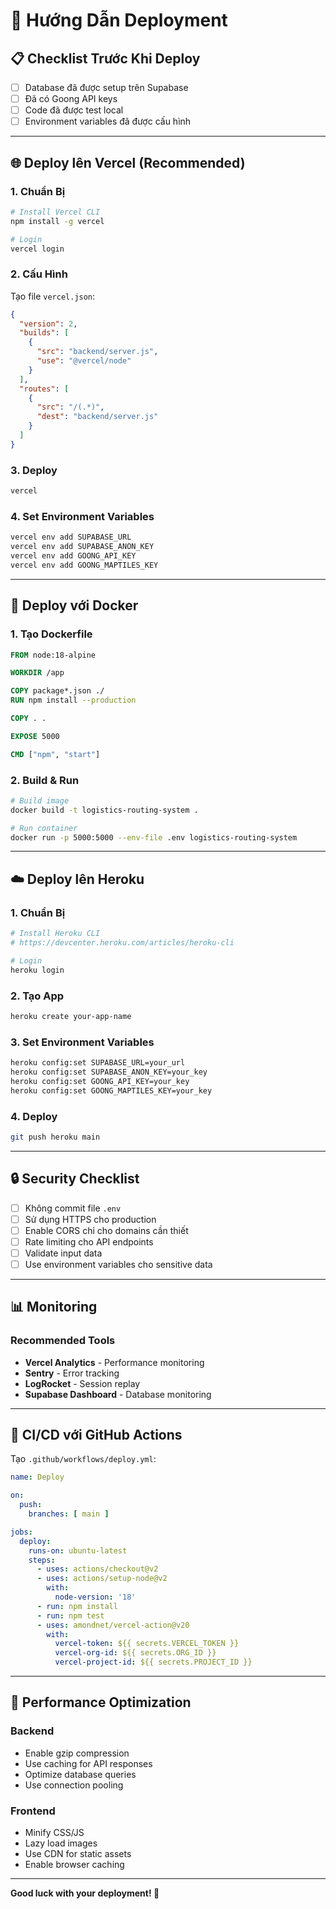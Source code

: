 # 🚀 Hướng Dẫn Deployment

## 📋 Checklist Trước Khi Deploy

- [ ] Database đã được setup trên Supabase
- [ ] Đã có Goong API keys
- [ ] Code đã được test local
- [ ] Environment variables đã được cấu hình

---

## 🌐 Deploy lên Vercel (Recommended)

### 1. Chuẩn Bị

```bash
# Install Vercel CLI
npm install -g vercel

# Login
vercel login
```

### 2. Cấu Hình

Tạo file `vercel.json`:

```json
{
  "version": 2,
  "builds": [
    {
      "src": "backend/server.js",
      "use": "@vercel/node"
    }
  ],
  "routes": [
    {
      "src": "/(.*)",
      "dest": "backend/server.js"
    }
  ]
}
```

### 3. Deploy

```bash
vercel
```

### 4. Set Environment Variables

```bash
vercel env add SUPABASE_URL
vercel env add SUPABASE_ANON_KEY
vercel env add GOONG_API_KEY
vercel env add GOONG_MAPTILES_KEY
```

---

## 🐳 Deploy với Docker

### 1. Tạo Dockerfile

```dockerfile
FROM node:18-alpine

WORKDIR /app

COPY package*.json ./
RUN npm install --production

COPY . .

EXPOSE 5000

CMD ["npm", "start"]
```

### 2. Build & Run

```bash
# Build image
docker build -t logistics-routing-system .

# Run container
docker run -p 5000:5000 --env-file .env logistics-routing-system
```

---

## ☁️ Deploy lên Heroku

### 1. Chuẩn Bị

```bash
# Install Heroku CLI
# https://devcenter.heroku.com/articles/heroku-cli

# Login
heroku login
```

### 2. Tạo App

```bash
heroku create your-app-name
```

### 3. Set Environment Variables

```bash
heroku config:set SUPABASE_URL=your_url
heroku config:set SUPABASE_ANON_KEY=your_key
heroku config:set GOONG_API_KEY=your_key
heroku config:set GOONG_MAPTILES_KEY=your_key
```

### 4. Deploy

```bash
git push heroku main
```

---

## 🔒 Security Checklist

- [ ] Không commit file `.env`
- [ ] Sử dụng HTTPS cho production
- [ ] Enable CORS chỉ cho domains cần thiết
- [ ] Rate limiting cho API endpoints
- [ ] Validate input data
- [ ] Use environment variables cho sensitive data

---

## 📊 Monitoring

### Recommended Tools
- **Vercel Analytics** - Performance monitoring
- **Sentry** - Error tracking
- **LogRocket** - Session replay
- **Supabase Dashboard** - Database monitoring

---

## 🔄 CI/CD với GitHub Actions

Tạo `.github/workflows/deploy.yml`:

```yaml
name: Deploy

on:
  push:
    branches: [ main ]

jobs:
  deploy:
    runs-on: ubuntu-latest
    steps:
      - uses: actions/checkout@v2
      - uses: actions/setup-node@v2
        with:
          node-version: '18'
      - run: npm install
      - run: npm test
      - uses: amondnet/vercel-action@v20
        with:
          vercel-token: ${{ secrets.VERCEL_TOKEN }}
          vercel-org-id: ${{ secrets.ORG_ID }}
          vercel-project-id: ${{ secrets.PROJECT_ID }}
```

---

## 🎯 Performance Optimization

### Backend
- Enable gzip compression
- Use caching for API responses
- Optimize database queries
- Use connection pooling

### Frontend
- Minify CSS/JS
- Lazy load images
- Use CDN for static assets
- Enable browser caching

---

**Good luck with your deployment! 🚀**

